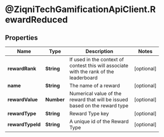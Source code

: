 # @ZiqniTechGamificationApiClient.RewardReduced

## Properties

Name | Type | Description | Notes
------------ | ------------- | ------------- | -------------
**rewardRank** | **String** | If used in the context of contest this will associate with the rank of the leaderboard | [optional] 
**name** | **String** | The name of a reward | [optional] 
**rewardValue** | **Number** | Numerical value of the reward that will be issued based on the reward type | [optional] 
**rewardType** | **String** | Reward Type key | [optional] 
**rewardTypeId** | **String** | A unique id of the Reward Type | [optional] 


